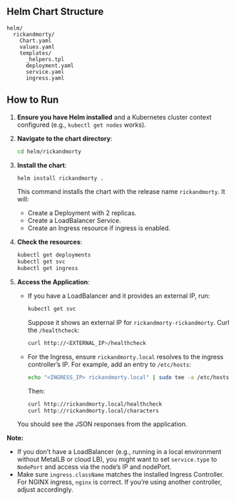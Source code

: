 ## Helm Chart Structure
```
helm/
  rickandmorty/
    Chart.yaml
    values.yaml
    templates/
      _helpers.tpl
      deployment.yaml
      service.yaml
      ingress.yaml
```

## How to Run
1. **Ensure you have Helm installed** and a Kubernetes cluster context configured (e.g., `kubectl get nodes` works).

2. **Navigate to the chart directory**:
   ```bash
   cd helm/rickandmorty
   ```

3. **Install the chart**:
   ```bash
   helm install rickandmorty .
   ```
   This command installs the chart with the release name `rickandmorty`. It will:
   - Create a Deployment with 2 replicas.
   - Create a LoadBalancer Service.
   - Create an Ingress resource if ingress is enabled.

4. **Check the resources**:
   ```bash
   kubectl get deployments
   kubectl get svc
   kubectl get ingress
   ```

5. **Access the Application**:
   - If you have a LoadBalancer and it provides an external IP, run:
     ```bash
     kubectl get svc
     ```
     Suppose it shows an external IP for `rickandmorty-rickandmorty`. Curl the `/healthcheck`:
     ```bash
     curl http://<EXTERNAL_IP>/healthcheck
     ```

   - For the Ingress, ensure `rickandmorty.local` resolves to the ingress controller’s IP. For example, add an entry to `/etc/hosts`:
     ```bash
     echo "<INGRESS_IP> rickandmorty.local" | sudo tee -a /etc/hosts
     ```
     Then:
     ```bash
     curl http://rickandmorty.local/healthcheck
     curl http://rickandmorty.local/characters
     ```
   
   You should see the JSON responses from the application.

**Note:**  
- If you don’t have a LoadBalancer (e.g., running in a local environment without MetalLB or cloud LB), you might want to set `service.type` to `NodePort` and access via the node’s IP and nodePort.
- Make sure `ingress.className` matches the installed Ingress Controller. For NGINX ingress, `nginx` is correct. If you’re using another controller, adjust accordingly.